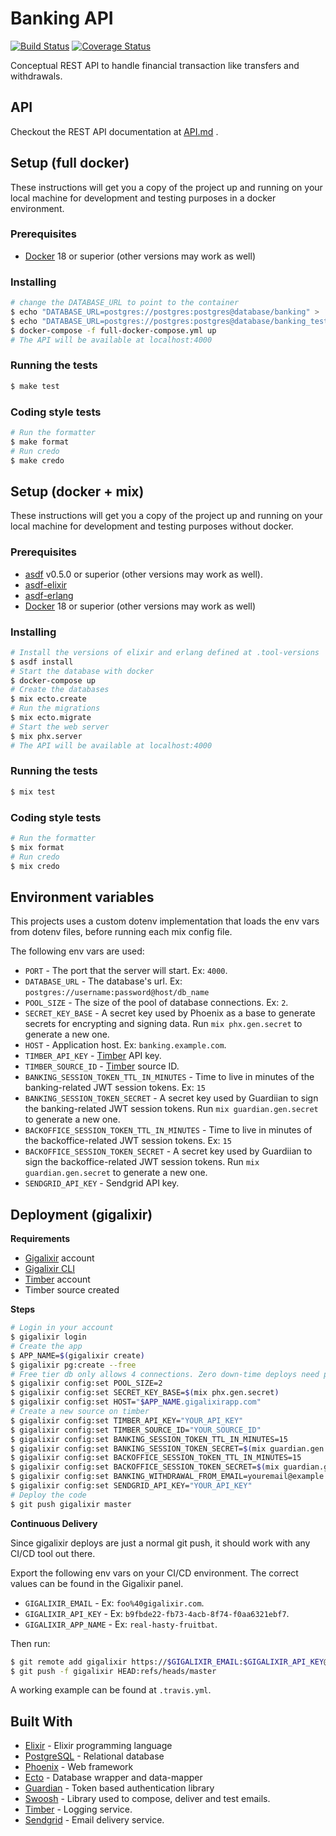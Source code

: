 # Banking API

[![Build Status](https://travis-ci.com/thiamsantos/banking-api.svg?branch=master)](https://travis-ci.com/thiamsantos/banking-api)
[![Coverage Status](https://coveralls.io/repos/github/thiamsantos/banking-api/badge.svg?branch=master)](https://coveralls.io/github/thiamsantos/banking-api?branch=master)

Conceptual REST API to handle financial transaction like transfers and withdrawals.

## API

Checkout the REST API documentation at [API.md](API.md) .

## Setup (full docker)

These instructions will get you a copy of the project up and running on your
local machine for development and testing purposes in a docker environment.

### Prerequisites

- [Docker](https://www.docker.com/) 18 or superior (other versions may work as well)

### Installing

```sh
# change the DATABASE_URL to point to the container
$ echo "DATABASE_URL=postgres://postgres:postgres@database/banking" > .env.local
$ echo "DATABASE_URL=postgres://postgres:postgres@database/banking_test" > .env.local.test
$ docker-compose -f full-docker-compose.yml up
# The API will be available at localhost:4000
```

### Running the tests

```sh
$ make test
```

### Coding style tests

```sh
# Run the formatter
$ make format
# Run credo
$ make credo
```

## Setup (docker + mix)

These instructions will get you a copy of the project up and running on your
local machine for development and testing purposes without docker.

### Prerequisites

- [asdf](https://github.com/asdf-vm/asdf) v0.5.0 or superior (other versions may work as well).
- [asdf-elixir](https://github.com/asdf-vm/asdf-elixir)
- [asdf-erlang](https://github.com/asdf-vm/asdf-erlang)
- [Docker](https://www.docker.com/) 18 or superior (other versions may work as well)

### Installing

```sh
# Install the versions of elixir and erlang defined at .tool-versions
$ asdf install
# Start the database with docker
$ docker-compose up
# Create the databases
$ mix ecto.create
# Run the migrations
$ mix ecto.migrate
# Start the web server
$ mix phx.server
# The API will be available at localhost:4000
```

### Running the tests

```sh
$ mix test
```

### Coding style tests

```sh
# Run the formatter
$ mix format
# Run credo
$ mix credo
```

## Environment variables

This projects uses a custom dotenv implementation that loads the env vars from
dotenv files, before running each mix config file.

The following env vars are used:

* `PORT` - The port that the server will start. Ex: `4000`.
* `DATABASE_URL` - The database's url. Ex: `postgres://username:password@host/db_name`
* `POOL_SIZE` - The size of the pool of database connections. Ex: `2`.
* `SECRET_KEY_BASE` - A secret key used by Phoenix as a base to generate secrets for encrypting and signing data. Run `mix phx.gen.secret` to generate a new one.
* `HOST` - Application host. Ex: `banking.example.com`.
* `TIMBER_API_KEY` - [Timber](https://timber.io/) API key.
* `TIMBER_SOURCE_ID` - [Timber](https://timber.io/) source ID.
* `BANKING_SESSION_TOKEN_TTL_IN_MINUTES` - Time to live in minutes of the banking-related JWT session tokens. Ex: `15`
* `BANKING_SESSION_TOKEN_SECRET` - A secret key used by Guardiian to sign the banking-related JWT session tokens. Run `mix guardian.gen.secret` to generate a new one.
* `BACKOFFICE_SESSION_TOKEN_TTL_IN_MINUTES` - Time to live in minutes of the backoffice-related JWT session tokens. Ex: `15`
* `BACKOFFICE_SESSION_TOKEN_SECRET` - A secret key used by Guardiian to sign the backoffice-related JWT session tokens. Run `mix guardian.gen.secret` to generate a new one.
* `SENDGRID_API_KEY` - Sendgrid API key.

## Deployment (gigalixir)

**Requirements**

- [Gigalixir](https://www.gigalixir.com/) account
- [Gigalixir CLI](https://gigalixir.readthedocs.io/en/latest/main.html#getting-started-guide)
- [Timber](https://timber.io/) account
- Timber source created

**Steps**

```sh
# Login in your account
$ gigalixir login
# Create the app
$ APP_NAME=$(gigalixir create)
$ gigalixir pg:create --free
# Free tier db only allows 4 connections. Zero down-time deploys need pool_size*(n+1) connections.
$ gigalixir config:set POOL_SIZE=2
$ gigalixir config:set SECRET_KEY_BASE=$(mix phx.gen.secret)
$ gigalixir config:set HOST="$APP_NAME.gigalixirapp.com"
# Create a new source on timber
$ gigalixir config:set TIMBER_API_KEY="YOUR_API_KEY"
$ gigalixir config:set TIMBER_SOURCE_ID="YOUR_SOURCE_ID"
$ gigalixir config:set BANKING_SESSION_TOKEN_TTL_IN_MINUTES=15
$ gigalixir config:set BANKING_SESSION_TOKEN_SECRET=$(mix guardian.gen.secret)
$ gigalixir config:set BACKOFFICE_SESSION_TOKEN_TTL_IN_MINUTES=15
$ gigalixir config:set BACKOFFICE_SESSION_TOKEN_SECRET=$(mix guardian.gen.secret)
$ gigalixir config:set BANKING_WITHDRAWAL_FROM_EMAIL=youremail@example.com
$ gigalixir config:set SENDGRID_API_KEY="YOUR_API_KEY"
# Deploy the code
$ git push gigalixir master
```

**Continuous Delivery**

Since gigalixir deploys are just a normal git push, it should work with any CI/CD tool out there.

Export the following env vars on your CI/CD environment. The correct values can be found in the Gigalixir panel.

* `GIGALIXIR_EMAIL` - Ex: `foo%40gigalixir.com`.
* `GIGALIXIR_API_KEY` - Ex: `b9fbde22-fb73-4acb-8f74-f0aa6321ebf7`.
* `GIGALIXIR_APP_NAME` - Ex: `real-hasty-fruitbat`.

Then run:

```sh
$ git remote add gigalixir https://$GIGALIXIR_EMAIL:$GIGALIXIR_API_KEY@git.gigalixir.com/$GIGALIXIR_APP_NAME.git
$ git push -f gigalixir HEAD:refs/heads/master
```

A working example can be found at `.travis.yml`.

## Built With

* [Elixir](https://elixir-lang.org/) - Elixir programming language
* [PostgreSQL](https://www.postgresql.org/) - Relational database
* [Phoenix](https://phoenixframework.org/) - Web framework
* [Ecto](https://github.com/elixir-ecto/ecto) - Database wrapper and data-mapper
* [Guardian](https://github.com/ueberauth/guardian) - Token based authentication library
* [Swoosh](https://github.com/swoosh/swoosh) - Library used to compose, deliver and test emails.
* [Timber](https://timber.io/) - Logging service.
* [Sendgrid](https://sendgrid.com/) - Email delivery service.
